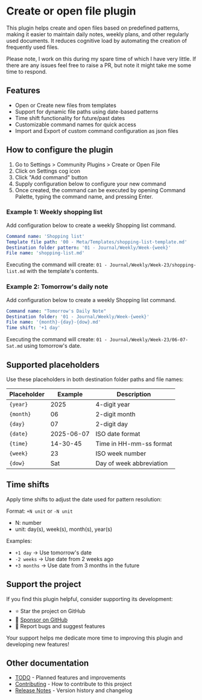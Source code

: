 # Create or open file plugin

This plugin helps create and open files based on predefined patterns, making it easier to maintain daily notes, weekly plans, and other regularly used documents. It reduces cognitive load by automating the creation of frequently used files.

Please note, I work on this during my spare time of which I have very little. If there are any issues feel free to raise a PR, but note it might take me some time to respond.

## Features

- Open or Create new files from templates
- Support for dynamic file paths using date-based patterns
- Time shift functionality for future/past dates
- Customizable command names for quick access
- Import and Export of custom command configuration as json files

## How to configure the plugin

1. Go to Settings > Community Plugins > Create or Open File
2. Click on Settings cog icon
3. Click "Add command" button
4. Supply configuration below to configure your new command
5. Once created, the command can be executed by opening Command Palette, typing the command name, and pressing Enter.

### Example 1: Weekly shopping list

Add configuration below to create a weekly Shopping list command.

```yaml
Command name: 'Shopping list'
Template file path: '00 - Meta/Templates/shopping-list-template.md'
Destination folder pattern: '01 - Journal/Weekly/Week-{week}'
File name: 'shopping-list.md'
```

Executing the command will create: `01 - Journal/Weekly/Week-23/shopping-list.md` with the template's contents.

### Example 2: Tomorrow's daily note

Add configuration below to create a weekly Shopping list command.

```yaml
Command name: "Tomorrow's Daily Note"
Destination folder: '01 - Journal/Weekly/Week-{week}'
File name: '{month}-{day}-{dow}.md'
Time shift: '+1 day'
```

Executing the command will create: `01 - Journal/Weekly/Week-23/06-07-Sat.md` using tomorrow's date.

## Supported placeholders

Use these placeholders in both destination folder paths and file names:

| Placeholder | Example    | Description              |
| ----------- | ---------- | ------------------------ |
| `{year}`    | 2025       | 4-digit year             |
| `{month}`   | 06         | 2-digit month            |
| `{day}`     | 07         | 2-digit day              |
| `{date}`    | 2025-06-07 | ISO date format          |
| `{time}`    | 14-30-45   | Time in HH-mm-ss format  |
| `{week}`    | 23         | ISO week number          |
| `{dow}`     | Sat        | Day of week abbreviation |

## Time shifts

Apply time shifts to adjust the date used for pattern resolution:

Format: `+N unit` or `-N unit`

- N: number
- unit: day(s), week(s), month(s), year(s)

Examples:

- `+1 day` → Use tomorrow's date
- `-2 weeks` → Use date from 2 weeks ago
- `+3 months` → Use date from 3 months in the future

## Support the project

If you find this plugin helpful, consider supporting its development:

- ⭐ Star the project on GitHub
- 💖 [Sponsor on GitHub](https://github.com/sponsors/iparips)
- 🐛 Report bugs and suggest features

Your support helps me dedicate more time to improving this plugin and developing new features!

## Other documentation

- [TODO](docs/TODO.md) - Planned features and improvements
- [Contributing](docs/CONTRIBUTING.md) - How to contribute to this project
- [Release Notes](docs/RELEASE.md) - Version history and changelog
